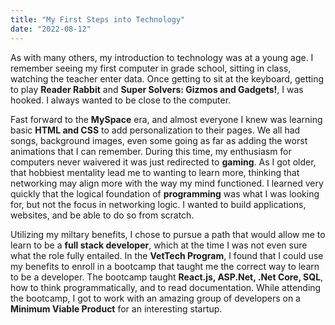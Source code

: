 ```yaml
---
title: "My First Steps into Technology"
date: "2022-08-12"
---
```


As with many others, my introduction to technology was at a young age. I remember seeing my first computer in grade school, sitting in class, watching the teacher enter data. Once getting to sit at the keyboard, getting to play **Reader Rabbit** and **Super Solvers: Gizmos and Gadgets!**, I was hooked. I always wanted to be close to the computer.

Fast forward to the **MySpace** era, and almost everyone I knew was learning basic **HTML and CSS** to add personalization to their pages. We all had songs, background images, even some going as far as adding the worst animations that I can remember. During this time, my enthusiasm for computers never waivered it was just redirected to **gaming**. As I got older, that hobbiest mentality lead me to wanting to learn more, thinking that networking may align more with the way my mind functioned. I learned very quickly that the logical foundation of **programming** was what I was looking for, but not the focus in networking logic. I wanted to build applications, websites, and be able to do so from scratch.

Utilizing my miltary benefits, I chose to pursue a path that would allow me to learn to be a **full stack developer**, which at the time I was not even sure what the role fully entailed. In the **VetTech Program**, I found that I could use my benefits to enroll in a bootcamp that taught me the correct way to learn to be a developer. The bootcamp taught **React.js, ASP.Net, .Net Core, SQL**, how to think programmatically, and to read documentation. While attending the bootcamp, I got to work with an amazing group of developers on a **Minimum Viable Product** for an interesting startup.
